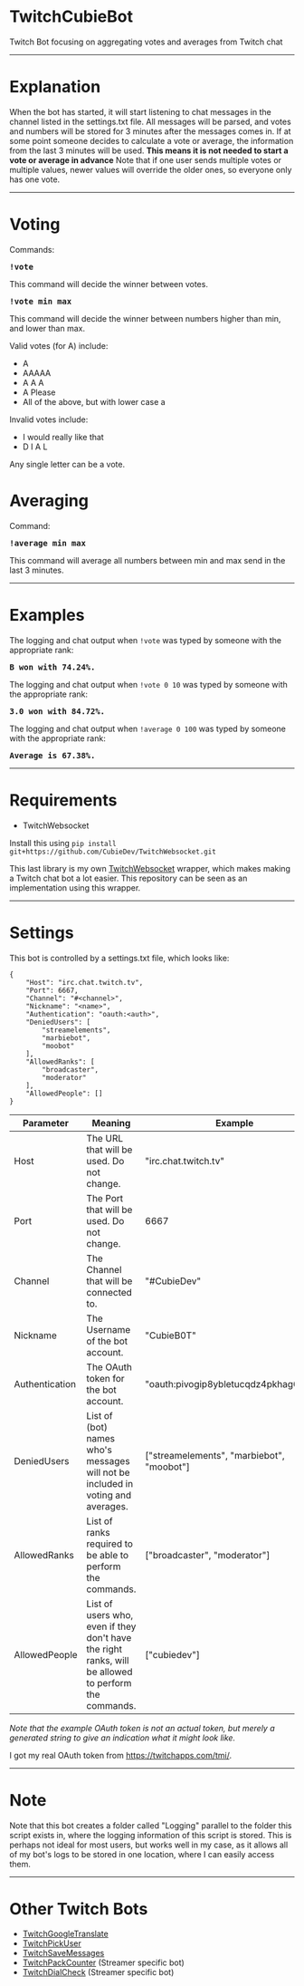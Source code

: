 # TwitchCubieBot
Twitch Bot focusing on aggregating votes and averages from Twitch chat

---
# Explanation
When the bot has started, it will start listening to chat messages in the channel listed in the settings.txt file. All messages will be parsed, and votes and numbers will be stored for 3 minutes after the messages comes in.
If at some point someone decides to calculate a vote or average, the information from the last 3 minutes will be used. <b>This means it is not needed to start a vote or average in advance</b> Note that if one user sends multiple votes or multiple values, newer values will override the older ones, so everyone only has one vote.

---
# Voting
Commands:
<pre>
<b>!vote</b>
</pre>
This command will decide the winner between votes.
<pre>
<b>!vote min max</b>
</pre>
This command will decide the winner between numbers higher than min, and lower than max.

Valid votes (for A) include:
* A
* AAAAA
* A A A
* A Please
* All of the above, but with lower case a

Invalid votes include:
* I would really like that
* D I A L

Any single letter can be a vote.

# Averaging
Command:
<pre>
<b>!average min max</b>
</pre>
This command will average all numbers between min and max send in the last 3 minutes.

---
# Examples

The logging and chat output when `!vote` was typed by someone with the appropriate rank:
<pre>
<b>B won with 74.24%.</b>
</pre>
The logging and chat output when `!vote 0 10` was typed by someone with the appropriate rank:
<pre>
<b>3.0 won with 84.72%.</b>
</pre>

The logging and chat output when `!average 0 100` was typed by someone with the appropriate rank:
<pre>
<b>Average is 67.38%.</b>
</pre>

---

# Requirements
* TwitchWebsocket

Install this using `pip install git+https://github.com/CubieDev/TwitchWebsocket.git`

This last library is my own [TwitchWebsocket](https://github.com/CubieDev/TwitchWebsocket) wrapper, which makes making a Twitch chat bot a lot easier.
This repository can be seen as an implementation using this wrapper.

---

# Settings
This bot is controlled by a settings.txt file, which looks like:
```
{
    "Host": "irc.chat.twitch.tv",
    "Port": 6667,
    "Channel": "#<channel>",
    "Nickname": "<name>",
    "Authentication": "oauth:<auth>",
    "DeniedUsers": [
        "streamelements",
        "marbiebot",
        "moobot"
    ],
    "AllowedRanks": [
        "broadcaster",
        "moderator"
    ],
    "AllowedPeople": []
}
```

| **Parameter**        | **Meaning** | **Example** |
| -------------------- | ----------- | ----------- |
| Host                 | The URL that will be used. Do not change.                         | "irc.chat.twitch.tv" |
| Port                 | The Port that will be used. Do not change.                        | 6667 |
| Channel              | The Channel that will be connected to.                            | "#CubieDev" |
| Nickname             | The Username of the bot account.                                  | "CubieB0T" |
| Authentication       | The OAuth token for the bot account.                              | "oauth:pivogip8ybletucqdz4pkhag6itbax" |
| DeniedUsers     | List of (bot) names who's messages will not be included in voting and averages. | ["streamelements", "marbiebot", "moobot"] |
| AllowedRanks  | List of ranks required to be able to perform the commands. | ["broadcaster", "moderator"] |
| AllowedPeople | List of users who, even if they don't have the right ranks, will be allowed to perform the commands. | ["cubiedev"] |

*Note that the example OAuth token is not an actual token, but merely a generated string to give an indication what it might look like.*

I got my real OAuth token from https://twitchapps.com/tmi/.

---

# Note

Note that this bot creates a folder called "Logging" parallel to the folder this script exists in, where the logging information of this script is stored. This is perhaps not ideal for most users, but works well in my case, as it allows all of my bot's logs to be stored in one location, where I can easily access them.

---

# Other Twitch Bots

* [TwitchGoogleTranslate](https://github.com/CubieDev/TwitchGoogleTranslate)
* [TwitchPickUser](https://github.com/CubieDev/TwitchPickUser)
* [TwitchSaveMessages](https://github.com/CubieDev/TwitchSaveMessages)
* [TwitchPackCounter](https://github.com/CubieDev/TwitchPackCounter) (Streamer specific bot)
* [TwitchDialCheck](https://github.com/CubieDev/TwitchDialCheck) (Streamer specific bot)
